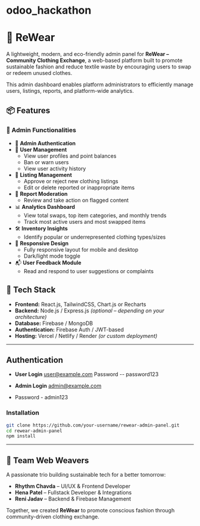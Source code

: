 # odoo_hackathon
# 🧵 ReWear 

A lightweight, modern, and eco-friendly admin panel for **ReWear – Community Clothing Exchange**, a web-based platform built to promote sustainable fashion and reduce textile waste by encouraging users to swap or redeem unused clothes.

This admin dashboard enables platform administrators to efficiently manage users, listings, reports, and platform-wide analytics.


## 📦 Features

### 🧠 Admin Functionalities
- 🔐 **Admin Authentication**
- 👤 **User Management**
  - View user profiles and point balances
  - Ban or warn users
  - View user activity history
- 👕 **Listing Management**
  - Approve or reject new clothing listings
  - Edit or delete reported or inappropriate items
- 🚩 **Report Moderation**
  - Review and take action on flagged content
- 📊 **Analytics Dashboard**
  - View total swaps, top item categories, and monthly trends
  - Track most active users and most swapped items
- 🛠️ **Inventory Insights**
  - Identify popular or underrepresented clothing types/sizes
- 🎨 **Responsive Design**
  - Fully responsive layout for mobile and desktop
  - Dark/light mode toggle
- 📬 **User Feedback Module**
  - Read and respond to user suggestions or complaints


## 🌿 Tech Stack

- **Frontend:** React.js, TailwindCSS, Chart.js or Recharts
- **Backend:** Node.js / Express.js *(optional – depending on your architecture)*
- **Database:** Firebase / MongoDB
- **Authentication:** Firebase Auth / JWT-based
- **Hosting:** Vercel / Netlify / Render *(or custom deployment)*

---

## Authentication 
- **User Login** user@example.com
  Password -- password123

- **Admin Login** admin@example.com
- Password - admin123


### Installation

```bash
git clone https://github.com/your-username/rewear-admin-panel.git
cd rewear-admin-panel
npm install
```
---

## 👥 Team Web Weavers

A passionate trio building sustainable tech for a better tomorrow:

- **Rhythm Chavda** – UI/UX & Frontend Developer  
- **Hena Patel** – Fullstack Developer & Integrations  
- **Reni Jadav** – Backend & Firebase Management  

Together, we created **ReWear** to promote conscious fashion through community-driven clothing exchange.
